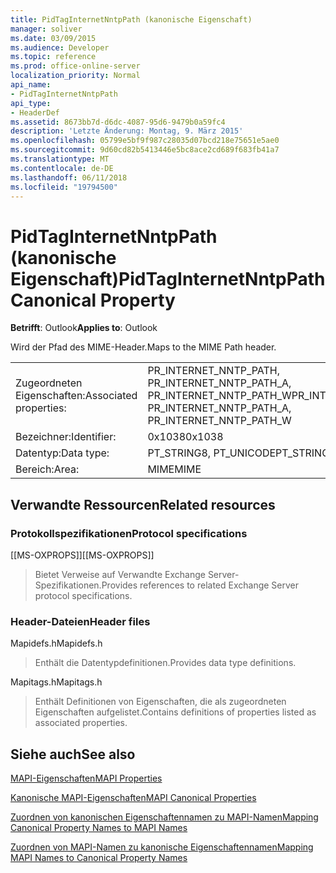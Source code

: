 ```yaml
---
title: PidTagInternetNntpPath (kanonische Eigenschaft)
manager: soliver
ms.date: 03/09/2015
ms.audience: Developer
ms.topic: reference
ms.prod: office-online-server
localization_priority: Normal
api_name:
- PidTagInternetNntpPath
api_type:
- HeaderDef
ms.assetid: 8673bb7d-d6dc-4087-95d6-9479b0a59fc4
description: 'Letzte Änderung: Montag, 9. März 2015'
ms.openlocfilehash: 05799e5bf9f987c28035d07bcd218e75651e5ae0
ms.sourcegitcommit: 9d60cd82b5413446e5bc8ace2cd689f683fb41a7
ms.translationtype: MT
ms.contentlocale: de-DE
ms.lasthandoff: 06/11/2018
ms.locfileid: "19794500"
---
```

# <a name="pidtaginternetnntppath-canonical-property"></a><span data-ttu-id="3dc34-103">PidTagInternetNntpPath (kanonische Eigenschaft)</span><span class="sxs-lookup"><span data-stu-id="3dc34-103">PidTagInternetNntpPath Canonical Property</span></span>

  
  
<span data-ttu-id="3dc34-104">**Betrifft**: Outlook</span><span class="sxs-lookup"><span data-stu-id="3dc34-104">**Applies to**: Outlook</span></span> 
  
<span data-ttu-id="3dc34-105">Wird der Pfad des MIME-Header.</span><span class="sxs-lookup"><span data-stu-id="3dc34-105">Maps to the MIME Path header.</span></span>
  
|||
|:-----|:-----|
|<span data-ttu-id="3dc34-106">Zugeordneten Eigenschaften:</span><span class="sxs-lookup"><span data-stu-id="3dc34-106">Associated properties:</span></span>  <br/> |<span data-ttu-id="3dc34-107">PR_INTERNET_NNTP_PATH, PR_INTERNET_NNTP_PATH_A, PR_INTERNET_NNTP_PATH_W</span><span class="sxs-lookup"><span data-stu-id="3dc34-107">PR_INTERNET_NNTP_PATH, PR_INTERNET_NNTP_PATH_A, PR_INTERNET_NNTP_PATH_W</span></span>  <br/> |
|<span data-ttu-id="3dc34-108">Bezeichner:</span><span class="sxs-lookup"><span data-stu-id="3dc34-108">Identifier:</span></span>  <br/> |<span data-ttu-id="3dc34-109">0x1038</span><span class="sxs-lookup"><span data-stu-id="3dc34-109">0x1038</span></span>  <br/> |
|<span data-ttu-id="3dc34-110">Datentyp:</span><span class="sxs-lookup"><span data-stu-id="3dc34-110">Data type:</span></span>  <br/> |<span data-ttu-id="3dc34-111">PT_STRING8, PT_UNICODE</span><span class="sxs-lookup"><span data-stu-id="3dc34-111">PT_STRING8, PT_UNICODE</span></span>  <br/> |
|<span data-ttu-id="3dc34-112">Bereich:</span><span class="sxs-lookup"><span data-stu-id="3dc34-112">Area:</span></span>  <br/> |<span data-ttu-id="3dc34-113">MIME</span><span class="sxs-lookup"><span data-stu-id="3dc34-113">MIME</span></span>  <br/> |
   
## <a name="related-resources"></a><span data-ttu-id="3dc34-114">Verwandte Ressourcen</span><span class="sxs-lookup"><span data-stu-id="3dc34-114">Related resources</span></span>

### <a name="protocol-specifications"></a><span data-ttu-id="3dc34-115">Protokollspezifikationen</span><span class="sxs-lookup"><span data-stu-id="3dc34-115">Protocol specifications</span></span>

<span data-ttu-id="3dc34-116">[[MS-OXPROPS]]</span><span class="sxs-lookup"><span data-stu-id="3dc34-116">[[MS-OXPROPS]]</span></span> 
  
> <span data-ttu-id="3dc34-117">Bietet Verweise auf Verwandte Exchange Server-Spezifikationen.</span><span class="sxs-lookup"><span data-stu-id="3dc34-117">Provides references to related Exchange Server protocol specifications.</span></span>
    
### <a name="header-files"></a><span data-ttu-id="3dc34-118">Header-Dateien</span><span class="sxs-lookup"><span data-stu-id="3dc34-118">Header files</span></span>

<span data-ttu-id="3dc34-119">Mapidefs.h</span><span class="sxs-lookup"><span data-stu-id="3dc34-119">Mapidefs.h</span></span>
  
> <span data-ttu-id="3dc34-120">Enthält die Datentypdefinitionen.</span><span class="sxs-lookup"><span data-stu-id="3dc34-120">Provides data type definitions.</span></span>
    
<span data-ttu-id="3dc34-121">Mapitags.h</span><span class="sxs-lookup"><span data-stu-id="3dc34-121">Mapitags.h</span></span>
  
> <span data-ttu-id="3dc34-122">Enthält Definitionen von Eigenschaften, die als zugeordneten Eigenschaften aufgelistet.</span><span class="sxs-lookup"><span data-stu-id="3dc34-122">Contains definitions of properties listed as associated properties.</span></span>
    
## <a name="see-also"></a><span data-ttu-id="3dc34-123">Siehe auch</span><span class="sxs-lookup"><span data-stu-id="3dc34-123">See also</span></span>



[<span data-ttu-id="3dc34-124">MAPI-Eigenschaften</span><span class="sxs-lookup"><span data-stu-id="3dc34-124">MAPI Properties</span></span>](mapi-properties.md)
  
[<span data-ttu-id="3dc34-125">Kanonische MAPI-Eigenschaften</span><span class="sxs-lookup"><span data-stu-id="3dc34-125">MAPI Canonical Properties</span></span>](mapi-canonical-properties.md)
  
[<span data-ttu-id="3dc34-126">Zuordnen von kanonischen Eigenschaftennamen zu MAPI-Namen</span><span class="sxs-lookup"><span data-stu-id="3dc34-126">Mapping Canonical Property Names to MAPI Names</span></span>](mapping-canonical-property-names-to-mapi-names.md)
  
[<span data-ttu-id="3dc34-127">Zuordnen von MAPI-Namen zu kanonische Eigenschaftennamen</span><span class="sxs-lookup"><span data-stu-id="3dc34-127">Mapping MAPI Names to Canonical Property Names</span></span>](mapping-mapi-names-to-canonical-property-names.md)

